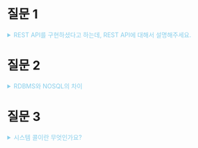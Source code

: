 # 질문 1

<details><summary style="color:skyblue">REST API를 구현하셨다고 하는데, REST API에 대해서 설명해주세요.</summary>
<p>

> REST(Representational State Transfer) API

* REST 라는 아키텍처 스타일을 따르는 API
* REST API는 REST 원칙에 따라서 구현된 API
  
**REST 원칙**
1. 균일한 인터페이스(UniFormed Interface)
2. 무상태(Stateless)
3. 계층화 시스템
4. 클라이언트에서 캐시 가능
5. 클라이언트 - 서버 아키텍처

* HTTP 메서드를 사용햎서 연산을 수행(행위에 대한 표현)

<details><summary style="color:skyblue">꼬리 질문 1 - 상태코드의 역할은 무엇인가요?</summary>
<p>

</p>
</details>

<details><summary style="color:skyblue">꼬리 질문 2 - RESTful API의 URI는 어떤 것을 의미하는지?</summary>
<p>

* 특정 자원을 나타낸다.
* 버전 관리 : `/v1/users`와 같은 식으로 api의 버전을 나타낸다.
* 계층적 구조 : uri의 계층적 구조를 통해 자원 간의 관계를 나타낸다
</p>
</details>


</p>
</details>

# 질문 2

<details><summary style="color:skyblue">RDBMS와 NOSQL의 차이</summary>
<p>
RDBMS(관계형 데이터베이스 관리 시스템) : 데이터를 테이블 형태로 저장, 각 테이블은 고유한 키를 가진 행과 열로 구성됨

NoSQL : 다양한 형태로 데이터를 저장

* 스키마 
  * RDBMS : 고정된 스키마를 가짐. 미리 정의해야함
  * NoSQL : 스키마 없이 데이터 저장 가능

* 확장성
  * RDBMS : 수직 확장(Scale UP)을 대부분 지원, 하나의 서버 성능에 대한 지원이 대부분
  * NoSQL : 수평 확장(Scale Out)을 지원, 여러 서버에 분산 시키는 형태

* 트랜잭션
  * RDBMS : ACID 트랜잭션 지원
  * NoSQL : 트랜잭션 지원 X

* 쿼리
  * RDBMS : SQL을 사용하여 데이터를 쿼리
  * NoSQL : 고유의 쿼리 방식 사용

<details><summary style="color:skyblue">꼬리 질문 1 - NoSQL의 적합한 사용 사례와 RDBMS와 비교한 장점?</summary>
<p>

* 빅 데이터 - 비정형 데이터를 빠르게 쓰고 읽을 수 있음
* 유연한 스키마, 수평적 확장, 빠른 읽기/쓰기 성능
* 다양한 데이터 형태 제공

</p>
</details>


</p>
</details>



# 질문 3

<details><summary style="color:skyblue">시스템 콜이란 무엇인가요?</summary>
<p>

> 운영 체제의 커널이 제공하는 서비스에 대해 응용 프로그램의 요청에 따라 커널에 접근하기 위해 제공하는 인터페이스

* 사용자 공간(응용 프로그램)에서 하드웨어 자원에 접근할 수 있게 만드는 인터페이스(커널)
* 파일 조작, 프로세스 관리, 메모리 관리, 네트워크 통신 등 다양한 작업을 수행할 수 있음
* 핵심 가치 - **보안 및 추상화**
  * 사용자 공간의 프로세스가 하드웨어 자원에 직접적인 접근을 할 경우 악의적인 의도가 있으면 문제가 발생할 수 있음.
  * 운영체제는 시스템 콜을 통해서 하드웨어의 접근에 대해서 제어 및 관리를 할 수 있다.

<details><summary style="color:skyblue">꼬리 질문 1 - 시스템 콜의 몇가지 예시를 들어주세요.</summary>
<p>

1. 파일 열기 - `open()` 시스템 콜

2. 파일 닫기 - `close()` 시스템 콜
   
3. 파일에서 데이터 읽기 - `read()` 시스템 콜

</p>
</details>

<details><summary style="color:skyblue">꼬리 질문 2 - 커널이란 무엇인가요?</summary>
<p>

> 운영체제의 핵심 부분으로 하드웨어와 소프트웨어 사이의 중재자 역할, 하드웨어와 소프트웨어 간 인터페이스이다.

* 커널 공간에서 실행, 전체 시스템의 동작과 안정성을 관리
* 다양한 기능을 제공
  * 프로세스 관리
  * 메모리 관리
  * 파일 시스템 관리
  * 장치 드라이버 인터페이스
  * 네트워킹
  * 시스템 콜 인터페이스

</p>
</details>

<details><summary style="color:skyblue">꼬리 질문 3 - 커널과 시스템 콜의 차이</summary>
<p>

* 시스템 콜은 응용 프로그램이 운영체제의 서비스를 요청하기 위한 인터페이스. 즉, 커널에 접근하기 위한 인터페이스
* 커널은 운영체제의 핵심으로 다양한 시스템 서비스와 하드웨어 자원 관리 기능을 포함하고 있음.

요약하면, **시스템 콜**은 문을 열어주는 열쇠이고, **커널**은 문 뒤에 있는 방과 같은 역할이다.

</p>
</details>

</p>
</details>